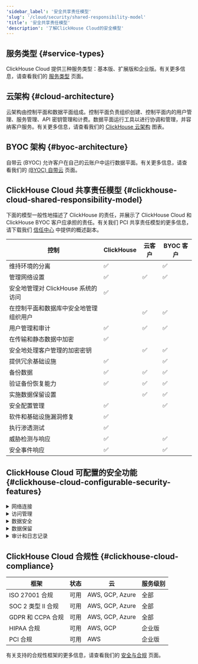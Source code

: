 ```yaml
---
'sidebar_label': '安全共享责任模型'
'slug': '/cloud/security/shared-responsibility-model'
'title': '安全共享责任模型'
'description': '了解ClickHouse Cloud的安全模型'
---
```




## 服务类型 {#service-types}

ClickHouse Cloud 提供三种服务类型：基本版、扩展版和企业版。有关更多信息，请查看我们的 [服务类型](/cloud/manage/cloud-tiers) 页面。

## 云架构 {#cloud-architecture}

云架构由控制平面和数据平面组成。控制平面负责组织创建、控制平面内的用户管理、服务管理、API 密钥管理和计费。数据平面运行工具以进行协调和管理，并容纳客户服务。有关更多信息，请查看我们的 [ClickHouse 云架构](/cloud/reference/architecture) 图表。

## BYOC 架构 {#byoc-architecture}

自带云 (BYOC) 允许客户在自己的云账户中运行数据平面。有关更多信息，请查看我们的 [(BYOC) 自带云](/cloud/reference/byoc) 页面。

## ClickHouse Cloud 共享责任模型 {#clickhouse-cloud-shared-responsibility-model}

下面的模型一般性地描述了 ClickHouse 的责任，并展示了 ClickHouse Cloud 和 ClickHouse BYOC 客户应承担的责任。有关我们 PCI 共享责任模型的更多信息，请下载我们 [信任中心](https://trust.clickhouse.com) 中提供的概述副本。

| 控制                                                                 | ClickHouse       | 云客户               | BYOC 客户         |
|----------------------------------------------------------------------|------------------|----------------------|-------------------|
| 维持环境的分离                                                      | :white_check_mark: |                      | :white_check_mark: |
| 管理网络设置                                                      | :white_check_mark: | :white_check_mark:   | :white_check_mark: |
| 安全地管理对 ClickHouse 系统的访问                                  | :white_check_mark: |                      |                   |
| 在控制平面和数据库中安全地管理组织用户                              |                    | :white_check_mark:   | :white_check_mark: |
| 用户管理和审计                                                    | :white_check_mark: | :white_check_mark:   | :white_check_mark: |
| 在传输和静态数据中加密                                            | :white_check_mark: |                      |                   |
| 安全地处理客户管理的加密密钥                                      |                    | :white_check_mark:   | :white_check_mark: |
| 提供冗余基础设施                                                  | :white_check_mark: |                      | :white_check_mark: |
| 备份数据                                                         | :white_check_mark: | :white_check_mark:   | :white_check_mark: |
| 验证备份恢复能力                                                 | :white_check_mark: | :white_check_mark:   | :white_check_mark: |
| 实施数据保留设置                                                 |                    | :white_check_mark:   | :white_check_mark: |
| 安全配置管理                                                     | :white_check_mark: |                      | :white_check_mark: |
| 软件和基础设施漏洞修复                                           | :white_check_mark: |                      |                   |
| 执行渗透测试                                                   | :white_check_mark: |                      |                   |
| 威胁检测与响应                                                 | :white_check_mark: |                      | :white_check_mark: |
| 安全事件响应                                                   | :white_check_mark: |                      | :white_check_mark: |

## ClickHouse Cloud 可配置的安全功能 {#clickhouse-cloud-configurable-security-features}

<details>
  <summary>网络连接</summary>

  | 设置                                                                                               | 状态       | 云                   | 服务级别               |  
  |----------------------------------------------------------------------------------------------------|------------|----------------------|------------------------|
  | [IP 过滤器](/cloud/security/setting-ip-filters) 限制对服务的连接                                   | 可用       | AWS, GCP, Azure      | 全部                   |
  | [私有链接](/cloud/security/private-link-overview) 安全连接服务                                     | 可用       | AWS, GCP, Azure      | 扩展版或企业版         |
  
</details>
<details>
  <summary>访问管理</summary>

  
  | 设置                                                                                               | 状态       | 云                   | 服务级别               |  
  |----------------------------------------------------------------------------------------------------|------------|----------------------|-------------------------|
  | [标准基于角色的访问](/cloud/security/cloud-access-management) 在控制平面可用                     | 可用       | AWS, GCP, Azure      | 全部                   | 
  | [多因素身份验证 (MFA)](/cloud/security/cloud-authentication#multi-factor-authentication) 可用       | 可用       | AWS, GCP, Azure      | 全部                   |
  | [SAML 单点登录](/cloud/security/saml-setup) 在控制平面可用                                       | 预览       | AWS, GCP, Azure      | 企业版                 |
  | 数据库中的细粒度 [基于角色的访问控制](/cloud/security/cloud-access-management/overview#database-permissions) 可用 | 可用       | AWS, GCP, Azure      | 全部                   |
  
</details>
<details>
  <summary>数据安全</summary>

  | 设置                                                                                               | 状态       | 云                   | 服务级别               |  
  |----------------------------------------------------------------------------------------------------|------------|----------------------|-------------------------|
  | [云提供商和区域](/cloud/reference/supported-regions) 选择                                          | 可用       | AWS, GCP, Azure      | 全部                   |
  | 有限的 [每日免费备份](/cloud/manage/backups/overview#default-backup-policy)                        | 可用       | AWS, GCP, Azure      | 全部                   |
  | [自定义备份配置](/cloud/manage/backups/overview#configurable-backups) 可用                        | 可用       | GCP, AWS, Azure      | 扩展版或企业版         |
  | [客户管理的加密密钥 (CMEK)](/cloud/security/cmek) 用于透明的<br/>数据加密可用                      | 可用       | AWS, GCP             | 企业版                 |
  | 使用手动密钥管理的 [字段级加密](/sql-reference/functions/encryption-functions) 实现细粒度加密     | 可用       | GCP, AWS, Azure      | 全部                   |

  
</details>
<details>
  <summary>数据保留</summary>

  | 设置                                                                                               | 状态       | 云                   | 服务级别               |  
  |----------------------------------------------------------------------------------------------------|------------|----------------------|-------------------------|
  | [生存时间 (TTL)](/sql-reference/statements/alter/ttl) 设置来管理保留                             | 可用       | AWS, GCP, Azure      | 全部                   |
  | [ALTER TABLE DELETE](/sql-reference/statements/alter/delete) 用于大规模删除操作                    | 可用       | AWS, GCP, Azure      | 全部                   |
  | [轻量级 DELETE](/sql-reference/statements/delete) 用于适度删除操作                             | 可用       | AWS, GCP, Azure      | 全部                   |
  
</details>
<details>
  <summary>审计和日志记录</summary>

  | 设置                                                                                               | 状态       | 云                   | 服务级别               |  
  |----------------------------------------------------------------------------------------------------|------------|----------------------|-------------------------|
  | [审计日志](/cloud/security/audit-logging) 记录控制平面活动                                          | 可用       | AWS, GCP, Azure      | 全部                   |
  | [会话日志](/operations/system-tables/session_log) 记录数据库活动                                   | 可用       | AWS, GCP, Azure      | 全部                   |
  | [查询日志](/operations/system-tables/query_log) 记录数据库活动                                     | 可用       | AWS, GCP, Azure      | 全部                   |
  
</details>

## ClickHouse Cloud 合规性 {#clickhouse-cloud-compliance}

  | 框架                                                                                               | 状态       | 云                   | 服务级别               |  
  |----------------------------------------------------------------------------------------------------|------------|----------------------|-------------------------|
  | ISO 27001 合规                                                                                     | 可用       | AWS, GCP, Azure      | 全部                   |
  | SOC 2 类型 II 合规                                                                                 | 可用       | AWS, GCP, Azure      | 全部                   |
  | GDPR 和 CCPA 合规                                                                                  | 可用       | AWS, GCP, Azure      | 全部                   |
  | HIPAA 合规                                                                                         | 可用       | AWS, GCP             | 企业版                 |
  | PCI 合规                                                                                           | 可用       | AWS                  | 企业版                 |

有关支持的合规性框架的更多信息，请查看我们的 [安全与合规](/cloud/security/security-and-compliance) 页面。
